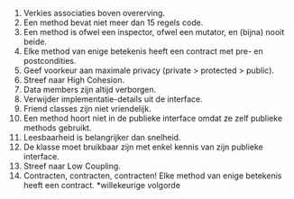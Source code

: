 1. Verkies associaties boven overerving.
2. Een method bevat niet meer dan 15 regels code.
3. Een method is ofwel een inspector, ofwel een mutator, en (bijna) nooit beide.
4. Elke method van enige betekenis heeft een contract met pre- en postcondities.
5. Geef voorkeur aan maximale privacy (private > protected > public).
6. Streef naar High Cohesion.
7. Data members zijn altijd verborgen.
8. Verwijder implementatie-details uit de interface.
9. Friend classes zijn niet vriendelijk.
10. Een method hoort niet in de publieke interface omdat ze zelf publieke methods gebruikt.
11. Leesbaarheid is belangrijker dan snelheid.
12. De klasse moet bruikbaar zijn met enkel kennis van zijn publieke interface.
13. Streef naar Low Coupling.
14. Contracten, contracten, contracten! Elke method van enige betekenis heeft een contract.
*willekeurige volgorde
